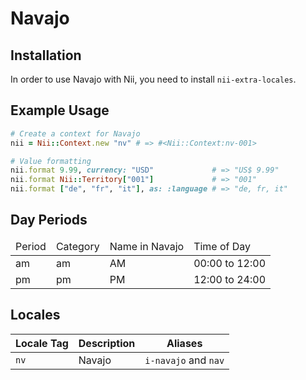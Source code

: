 <!-- This file has been generated. Source: src/docs/languages/_template.md.erb -->

# Navajo

## Installation

In order to use Navajo with Nii, you need to install `nii-extra-locales`.

## Example Usage

``` ruby
# Create a context for Navajo
nii = Nii::Context.new "nv" # => #<Nii::Context:nv-001>

# Value formatting
nii.format 9.99, currency: "USD"             # => "US$ 9.99"
nii.format Nii::Territory["001"]             # => "001"
nii.format ["de", "fr", "it"], as: :language # => "de, fr, it"
```

## Day Periods


<table>
  <thead>
    <tr>
      <td>Period</td>
      <td>Category</td>
      <td>Name in Navajo</td>
      <td>Time of Day</td>
    </tr>
  </thead>
  <tbody>
    <tr>
      <td>am</td>
      <td>am</td>
      <td>AM</td>
      <td>00:00 to 12:00</td>
    </tr>
    <tr>
      <td>pm</td>
      <td>pm</td>
      <td>PM</td>
      <td>12:00 to 24:00</td>
    </tr>
  </tbody>
</table>



## Locales

<table>
  <thead>
    <tr>
      <th>Locale Tag</th>
      <th>Description</th>
      <th>Aliases</th>
    </tr>
  </thead>
  <tbody>
    <tr>
      <td><code>nv</code></td>
      <td>Navajo</td>
      <td><code>i-navajo</code> and <code>nav</code></td>
    </tr>
  </tbody>
</table>


